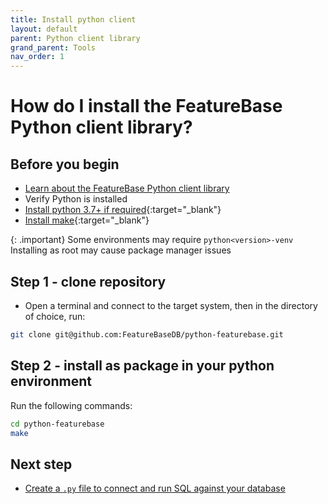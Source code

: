 ```yaml
---
title: Install python client
layout: default
parent: Python client library
grand_parent: Tools
nav_order: 1
---
```

# How do I install the FeatureBase Python client library?

## Before you begin

* [Learn about the FeatureBase Python client library](/docs/tools/python-client-library/python-client-library-home)
* Verify Python is installed
* [Install python 3.7+ if required](https://www.python.org/downloads/){:target="_blank"}
* [Install make](https://www.gnu.org/software/make/){:target="_blank"}

{: .important}
Some environments may require `python<version>-venv`
Installing as root may cause package manager issues

## Step 1 - clone repository

* Open a terminal and connect to the target system, then in the directory of choice, run:

```sh
git clone git@github.com:FeatureBaseDB/python-featurebase.git
```

## Step 2 - install as package in your python environment

Run the following commands:

```sh
cd python-featurebase
make
```

## Next step

* [Create a `.py` file to connect and run SQL against your database](/docs/tools/python-client-connection)
